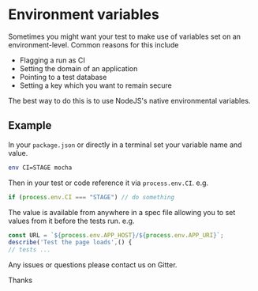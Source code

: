 # Environment variables

Sometimes you might want your test to make use of variables set on an environment-level. Common reasons for this include

- Flagging a run as CI
- Setting the domain of an application
- Pointing to a test database
- Setting a key which you want to remain secure

The best way to do this is to use NodeJS's native environmental variables.

## Example

In your `package.json` or directly in a terminal set your variable name and value.

```bash
env CI=STAGE mocha
```

Then in your test or code reference it via `process.env.CI`. e.g.

```javascript
if (process.env.CI === "STAGE") // do something
```

The value is available from anywhere in a spec file allowing you to set values from it before the tests run. e.g.

```javascript
const URL = `${process.env.APP_HOST}/${process.env.APP_URI}`;
describe('Test the page loads',() {
// tests ...
```

Any issues or questions please contact us on Gitter.

Thanks
